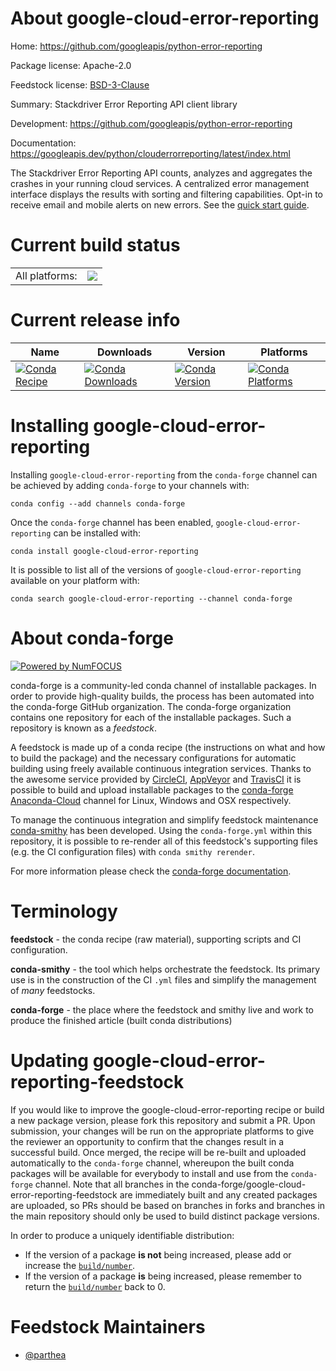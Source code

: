 About google-cloud-error-reporting
==================================

Home: https://github.com/googleapis/python-error-reporting

Package license: Apache-2.0

Feedstock license: [BSD-3-Clause](https://github.com/conda-forge/google-cloud-error-reporting-feedstock/blob/master/LICENSE.txt)

Summary: Stackdriver Error Reporting API client library

Development: https://github.com/googleapis/python-error-reporting

Documentation: https://googleapis.dev/python/clouderrorreporting/latest/index.html

The Stackdriver Error Reporting API counts, analyzes and aggregates the crashes in your running cloud services. A centralized error management interface displays the results with sorting and filtering capabilities. Opt-in to receive email and mobile alerts on new errors.
See the [quick start guide](https://googleapis.dev/python/clouderrorreporting/latest/index.html#quick-start).

Current build status
====================


<table><tr><td>All platforms:</td>
    <td>
      <a href="https://dev.azure.com/conda-forge/feedstock-builds/_build/latest?definitionId=9596&branchName=master">
        <img src="https://dev.azure.com/conda-forge/feedstock-builds/_apis/build/status/google-cloud-error-reporting-feedstock?branchName=master">
      </a>
    </td>
  </tr>
</table>

Current release info
====================

| Name | Downloads | Version | Platforms |
| --- | --- | --- | --- |
| [![Conda Recipe](https://img.shields.io/badge/recipe-google--cloud--error--reporting-green.svg)](https://anaconda.org/conda-forge/google-cloud-error-reporting) | [![Conda Downloads](https://img.shields.io/conda/dn/conda-forge/google-cloud-error-reporting.svg)](https://anaconda.org/conda-forge/google-cloud-error-reporting) | [![Conda Version](https://img.shields.io/conda/vn/conda-forge/google-cloud-error-reporting.svg)](https://anaconda.org/conda-forge/google-cloud-error-reporting) | [![Conda Platforms](https://img.shields.io/conda/pn/conda-forge/google-cloud-error-reporting.svg)](https://anaconda.org/conda-forge/google-cloud-error-reporting) |

Installing google-cloud-error-reporting
=======================================

Installing `google-cloud-error-reporting` from the `conda-forge` channel can be achieved by adding `conda-forge` to your channels with:

```
conda config --add channels conda-forge
```

Once the `conda-forge` channel has been enabled, `google-cloud-error-reporting` can be installed with:

```
conda install google-cloud-error-reporting
```

It is possible to list all of the versions of `google-cloud-error-reporting` available on your platform with:

```
conda search google-cloud-error-reporting --channel conda-forge
```


About conda-forge
=================

[![Powered by NumFOCUS](https://img.shields.io/badge/powered%20by-NumFOCUS-orange.svg?style=flat&colorA=E1523D&colorB=007D8A)](http://numfocus.org)

conda-forge is a community-led conda channel of installable packages.
In order to provide high-quality builds, the process has been automated into the
conda-forge GitHub organization. The conda-forge organization contains one repository
for each of the installable packages. Such a repository is known as a *feedstock*.

A feedstock is made up of a conda recipe (the instructions on what and how to build
the package) and the necessary configurations for automatic building using freely
available continuous integration services. Thanks to the awesome service provided by
[CircleCI](https://circleci.com/), [AppVeyor](https://www.appveyor.com/)
and [TravisCI](https://travis-ci.com/) it is possible to build and upload installable
packages to the [conda-forge](https://anaconda.org/conda-forge)
[Anaconda-Cloud](https://anaconda.org/) channel for Linux, Windows and OSX respectively.

To manage the continuous integration and simplify feedstock maintenance
[conda-smithy](https://github.com/conda-forge/conda-smithy) has been developed.
Using the ``conda-forge.yml`` within this repository, it is possible to re-render all of
this feedstock's supporting files (e.g. the CI configuration files) with ``conda smithy rerender``.

For more information please check the [conda-forge documentation](https://conda-forge.org/docs/).

Terminology
===========

**feedstock** - the conda recipe (raw material), supporting scripts and CI configuration.

**conda-smithy** - the tool which helps orchestrate the feedstock.
                   Its primary use is in the construction of the CI ``.yml`` files
                   and simplify the management of *many* feedstocks.

**conda-forge** - the place where the feedstock and smithy live and work to
                  produce the finished article (built conda distributions)


Updating google-cloud-error-reporting-feedstock
===============================================

If you would like to improve the google-cloud-error-reporting recipe or build a new
package version, please fork this repository and submit a PR. Upon submission,
your changes will be run on the appropriate platforms to give the reviewer an
opportunity to confirm that the changes result in a successful build. Once
merged, the recipe will be re-built and uploaded automatically to the
`conda-forge` channel, whereupon the built conda packages will be available for
everybody to install and use from the `conda-forge` channel.
Note that all branches in the conda-forge/google-cloud-error-reporting-feedstock are
immediately built and any created packages are uploaded, so PRs should be based
on branches in forks and branches in the main repository should only be used to
build distinct package versions.

In order to produce a uniquely identifiable distribution:
 * If the version of a package **is not** being increased, please add or increase
   the [``build/number``](https://docs.conda.io/projects/conda-build/en/latest/resources/define-metadata.html#build-number-and-string).
 * If the version of a package **is** being increased, please remember to return
   the [``build/number``](https://docs.conda.io/projects/conda-build/en/latest/resources/define-metadata.html#build-number-and-string)
   back to 0.

Feedstock Maintainers
=====================

* [@parthea](https://github.com/parthea/)

